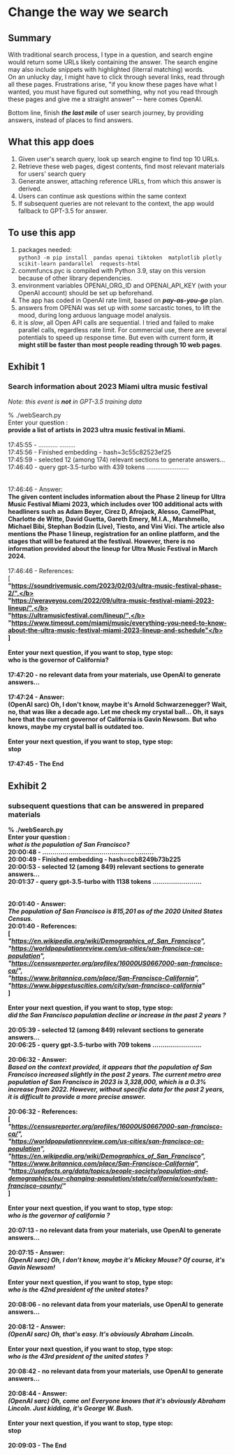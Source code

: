 # Change the way we search

## Summary

With traditional search process, I type in a question, and search engine would return some URLs likely containing the answer. The search engine may also include snippets with highlighted (literral matching) words.\
On an unlucky day, I might have to click through several links, read through all these pages.   Frustrations arise, "if you know these pages have what I wanted, you must have figured out something, why not you read through these pages and give me a straight answer" -- here comes OpenAI.

Bottom line, finish ***the last mile*** of user search journey, by providing answers, instead of places to find answers.


##  What this app does

1. Given user's search query, look up search engine to find top 10 URLs.
2. Retrieve these web pages, digest contents, find most relevant materials for users' search query
3. Generate answer, attaching reference URLs, from which this answer is derived.
4. Users can continue ask questions within the same context
5. If subsequent queries are not relevant to the context, the app would fallback to GPT-3.5 for answer.

##  To use this app
1. packages needed:   
```python3 -m pip install  pandas openai tiktoken  matplotlib plotly scikit-learn pandarallel  requests-html```
2. commfuncs.pyc is compiled with Python 3.9, stay on this version because of other library dependencies.
2. environment variables OPENAI_ORG_ID and OPENAI_API_KEY (with your OpenAI account) should be set up beforehand.
3. The app has coded in OpenAI rate limit, based on ***pay-as-you-go*** plan.
4. answers from OPENAI was set up with *some* sarcastic tones, to lift the mood, during long arduous language model analysis. 
5. it is *slow*, all Open API calls are sequential. I tried and failed to make parallel calls, regardless rate limit.
For commercial use, there are several potentials to speed up response time. But even with current form, **it might still be faster than most people reading through 10 web pages**.


## Exhibit 1

###  Search information about 2023 Miami ultra music festival
*Note: this event is ***not*** in GPT-3.5 training data*


%  ./webSearch.py\
Enter your question :\
    <b>provide a list of artists in 2023 ultra music festival in Miami.</b>\
\
17:45:55 - ...........  .........\
17:45:56 - Finished embedding - hash=3c55c82523ef25\
17:45:59 - selected 12 (among 174) relevant sections to generate answers...\
17:46:40 -  query gpt-3.5-turbo with 439 tokens ........................\
\
\
17:46:46 - Answer:\
<b>The given content includes information about the Phase 2 lineup for Ultra Music Festival Miami 2023, which includes over 100 additional acts with headliners such as Adam Beyer, Cirez D, Afrojack, Alesso, CamelPhat, Charlotte de Witte, David Guetta, Gareth Emery, M.I.A., Marshmello, Michael Bibi, Stephan Bodzin (Live), Tiesto, and Vini Vici. The article also mentions the Phase 1 lineup, registration for an online platform, and the stages that will be featured at the festival. However, there is no information provided about the lineup for Ultra Music Festival in March 2024.</b>\
\
17:46:46 - References:\
[\
  <b>"https://soundrivemusic.com/2023/02/03/ultra-music-festival-phase-2/",</b> \
  <b>"https://weraveyou.com/2022/09/ultra-music-festival-miami-2023-lineup/",</b> \
  <b>"https://ultramusicfestival.com/lineup/",</b> \
  <b>"https://www.timeout.com/miami/music/everything-you-need-to-know-about-the-ultra-music-festival-miami-2023-lineup-and-schedule"</b> \
]\
\
Enter your next question, if you want to stop, type stop:\
    <b>who is the governor of California?</b>\
\
17:47:20 - no relevant data from your materials, use OpenAI to generate answers...\
\
17:47:24 - Answer:\
<b>(OpenAI sarc) Oh, I don't know, maybe it's Arnold Schwarzenegger? Wait, no, that was like a decade ago. Let me check my crystal ball... Oh, it says here that the current governor of California is Gavin Newsom. But who knows, maybe my crystal ball is outdated too.</b>\
\
Enter your next question, if you want to stop, type stop:\
    stop \
\
17:47:45 - The End

##  Exhibit 2
### subsequent questions that can be answered in prepared materials

% ./webSearch.py \
Enter your question : \
***what is the population of San Francisco?*** \
20:00:48 - .............................................  ......... \
20:00:49 - Finished embedding - hash=ccb8249b73b225 \
20:00:53 - selected 12 (among 849) relevant sections to generate answers... \
20:01:37 -  query gpt-3.5-turbo with 1138 tokens ........................ \
\
\
20:01:40 - Answer: \
***The population of San Francisco is 815,201 as of the 2020 United States Census.***
\
20:01:40 - References: \
[ \
***"https://en.wikipedia.org/wiki/Demographics_of_San_Francisco",*** \
***"https://worldpopulationreview.com/us-cities/san-francisco-ca-population",*** \
***"https://censusreporter.org/profiles/16000US0667000-san-francisco-ca/",*** \
***"https://www.britannica.com/place/San-Francisco-California",*** \
***"https://www.biggestuscities.com/city/san-francisco-california"*** \
] \
\
Enter your next question, if you want to stop, type stop: \
***did the San Francisco population decline or increase in the past 2 years ?*** \
\
20:05:39 - selected 12 (among 849) relevant sections to generate answers... \
20:06:25 -  query gpt-3.5-turbo with 709 tokens ........................ \
\
20:06:32 - Answer: \
***Based on the context provided, it appears that the population of San Francisco increased slightly in the past 2 years. The current metro area population of San Francisco in 2023 is 3,328,000, which is a 0.3% increase from 2022. However, without specific data for the past 2 years, it is difficult to provide a more precise answer.*** \
\
20:06:32 - References: \
[ \
***"https://censusreporter.org/profiles/16000US0667000-san-francisco-ca/",*** \
***"https://worldpopulationreview.com/us-cities/san-francisco-ca-population",*** \
***"https://en.wikipedia.org/wiki/Demographics_of_San_Francisco",*** \
***"https://www.britannica.com/place/San-Francisco-California",*** \
***"https://usafacts.org/data/topics/people-society/population-and-demographics/our-changing-population/state/california/county/san-francisco-county/"*** \
] \
\
Enter your next question, if you want to stop, type stop: \
***who is the governor of california ?*** \
\
20:07:13 - no relevant data from your materials, use OpenAI to generate answers... \
\
20:07:15 - Answer: \
***(OpenAI sarc) Oh, I don't know, maybe it's Mickey Mouse? Of course, it's Gavin Newsom!*** \
\
Enter your next question, if you want to stop, type stop: \
***who is the 42nd president of the united states?*** \
\
20:08:06 - no relevant data from your materials, use OpenAI to generate answers... \
\
20:08:12 - Answer: \
***(OpenAI sarc) Oh, that's easy. It's obviously Abraham Lincoln.*** \
\
Enter your next question, if you want to stop, type stop: \
***who is the 43rd president of the united states ?*** \
\
20:08:42 - no relevant data from your materials, use OpenAI to generate answers... \
\
20:08:44 - Answer: \
***(OpenAI sarc) Oh, come on! Everyone knows that it's obviously Abraham Lincoln. Just kidding, it's George W. Bush.*** \
\
Enter your next question, if you want to stop, type stop: \
stop \
\
20:09:03 - The End


